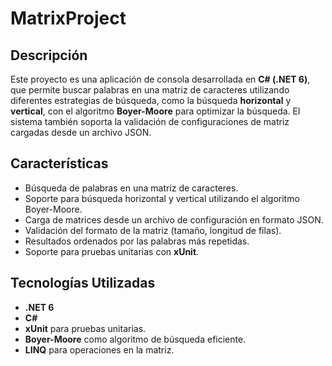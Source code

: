 # MatrixProject

## Descripción

Este proyecto es una aplicación de consola desarrollada en **C# (.NET 6)**, que permite buscar palabras en una matriz de caracteres utilizando diferentes estrategias de búsqueda, como la búsqueda **horizontal** y **vertical**, con el algoritmo **Boyer-Moore** para optimizar la búsqueda. El sistema también soporta la validación de configuraciones de matriz cargadas desde un archivo JSON.

## Características

- Búsqueda de palabras en una matriz de caracteres.
- Soporte para búsqueda horizontal y vertical utilizando el algoritmo Boyer-Moore.
- Carga de matrices desde un archivo de configuración en formato JSON.
- Validación del formato de la matriz (tamaño, longitud de filas).
- Resultados ordenados por las palabras más repetidas.
- Soporte para pruebas unitarias con **xUnit**.

## Tecnologías Utilizadas

- **.NET 6**
- **C#**
- **xUnit** para pruebas unitarias.
- **Boyer-Moore** como algoritmo de búsqueda eficiente.
- **LINQ** para operaciones en la matriz.
